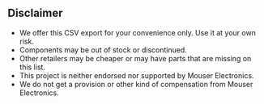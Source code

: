 ## Disclaimer

* We offer this CSV export for your convenience only. Use it at your own risk.
* Components may be out of stock or discontinued.
* Other retailers may be cheaper or may have parts that are missing on this list.
* This project is neither endorsed nor supported by Mouser Electronics.
* We do not get a provision or other kind of compensation from Mouser Electronics.
